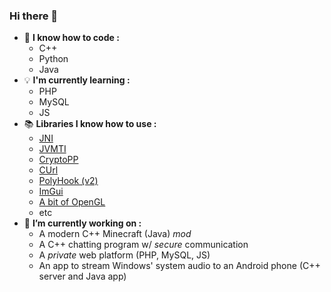 ### Hi there 👋

- 📗 **I know how to code :**
  * C++
  * Python
  * Java
- 💡 **I'm currently learning :**
  * PHP
  * MySQL
  * JS
- 📚 **Libraries I know how to use :**
  * [JNI](https://docs.oracle.com/javase/7/docs/technotes/guides/jni/spec/jniTOC.html)
  * [JVMTI](https://docs.oracle.com/javase/8/docs/platform/jvmti/jvmti.html)
  * [CryptoPP](https://github.com/weidai11/cryptopp)
  * [CUrl](https://curl.haxx.se/)
  * [PolyHook (v2)](https://github.com/stevemk14ebr/PolyHook_2_0)
  * [ImGui](https://github.com/ocornut/imgui)
  * [A bit of OpenGL](https://www.opengl.org/resources/libraries/glut/)
  * etc
- 🔭 **I’m currently working on :**
  * A modern C++ Minecraft (Java) *mod*
  * A C++ chatting program w/ *secure* communication
  * A *private* web platform (PHP, MySQL, JS)
  * An app to stream Windows' system audio to an Android phone (C++ server and Java app)

<!--
[![Top Langs](https://github-readme-stats.vercel.app/api/top-langs/?username=andro2157)](https://github.com/anuraghazra/github-readme-stats)
